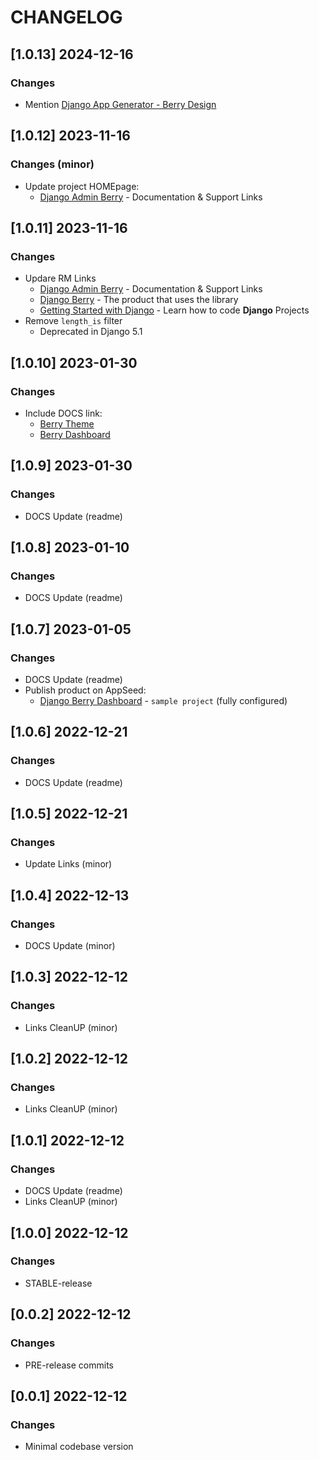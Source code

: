 # CHANGELOG

## [1.0.13] 2024-12-16
### Changes

- Mention [Django App Generator - Berry Design](https://app-generator.dev/tools/django-generator/berry/)

## [1.0.12] 2023-11-16
### Changes (minor)

- Update project HOMEpage:
  - [Django Admin Berry](https://app-generator.dev/docs/products/django-libs/theme-berry.html) - Documentation & Support Links
  
## [1.0.11] 2023-11-16
### Changes

- Updare RM Links
  - [Django Admin Berry](https://app-generator.dev/docs/products/django-libs/theme-berry.html) - Documentation & Support Links
  - [Django Berry](https://app-generator.dev/product/berry-dashboard/django/) - The product that uses the library
  - [Getting Started with Django](https://app-generator.dev/docs/technologies/django/index.html) - Learn how to code **Django** Projects
- Remove `length_is` filter
  - Deprecated in Django 5.1

## [1.0.10] 2023-01-30
### Changes

- Include DOCS link:
  - [Berry Theme](https://docs.appseed.us/boilerplate-code/django-templates/berry-dashboard/)
  - [Berry Dashboard](https://docs.appseed.us/products/django-dashboards/berry-dashboard/)

## [1.0.9] 2023-01-30
### Changes

- DOCS Update (readme)

## [1.0.8] 2023-01-10
### Changes

- DOCS Update (readme)

## [1.0.7] 2023-01-05
### Changes

- DOCS Update (readme)
- Publish product on AppSeed:
  - [Django Berry Dashboard](https://appseed.us/product/berry-dashboard/django/) - `sample project` (fully configured)

## [1.0.6] 2022-12-21
### Changes

- DOCS Update (readme)

## [1.0.5] 2022-12-21
### Changes

- Update Links (minor)

## [1.0.4] 2022-12-13
### Changes

- DOCS Update (minor)

## [1.0.3] 2022-12-12
### Changes

- Links CleanUP (minor)

## [1.0.2] 2022-12-12
### Changes

- Links CleanUP (minor)

## [1.0.1] 2022-12-12
### Changes

- DOCS Update (readme)
- Links CleanUP (minor)

## [1.0.0] 2022-12-12
### Changes

- STABLE-release

## [0.0.2] 2022-12-12
### Changes

- PRE-release commits

## [0.0.1] 2022-12-12
### Changes

- Minimal codebase version
